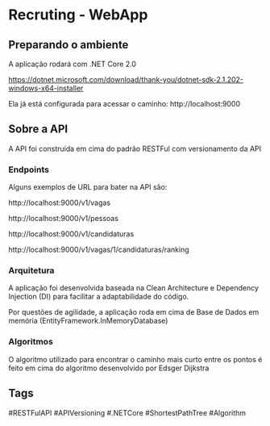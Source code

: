 # Recruting - WebApp

## Preparando o ambiente

A aplicação rodará com .NET Core 2.0

https://dotnet.microsoft.com/download/thank-you/dotnet-sdk-2.1.202-windows-x64-installer

Ela já está configurada para acessar o caminho: http://localhost:9000

## Sobre a API

A API foi construída em cima do padrão RESTFul com versionamento da API

### Endpoints 

Alguns exemplos de URL para bater na API são:

  http://localhost:9000/v1/vagas
  
  http://localhost:9000/v1/pessoas
  
  http://localhost:9000/v1/candidaturas  
  
  http://localhost:9000/v1/vagas/1/candidaturas/ranking
  

### Arquitetura 

A aplicação foi desenvolvida baseada na Clean Architecture e Dependency Injection (DI) para facilitar a adaptabilidade do código.

Por questões de agilidade, a aplicação roda em cima de Base de Dados em memória (EntityFramework.InMemoryDatabase)


### Algoritmos

O algoritmo utilizado para encontrar o caminho mais curto entre os pontos é feito em cima do algoritmo desenvolvido por Edsger Dijkstra

## Tags

#RESTFulAPI #APIVersioning #.NETCore #ShortestPathTree #Algorithm
